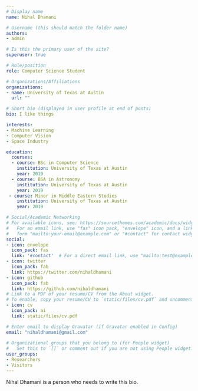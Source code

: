 ```yaml
---
# Display name
name: Nihal Dhamani

# Username (this should match the folder name)
authors:
- admin

# Is this the primary user of the site?
superuser: true

# Role/position
role: Computer Science Student

# Organizations/Affiliations
organizations:
- name: University of Texas at Austin
  url: ""

# Short bio (displayed in user profile at end of posts)
bio: I like things

interests:
- Machine Learning
- Computer Vision
- Space Industry

education:
  courses:
  - course: BSc in Computer Science
    institution: University of Texas at Austin
    year: 2019
  - course: BSA in Astronomy
    institution: University of Texas at Austin
    year: 2019
 - course: Minor in Middle Eastern Studies
    institution: University of Texas at Austin
    year: 2019

# Social/Academic Networking
# For available icons, see: https://sourcethemes.com/academic/docs/widgets/#icons
#   For an email link, use "fas" icon pack, "envelope" icon, and a link in the
#   form "mailto:your-email@example.com" or "#contact" for contact widget.
social:
- icon: envelope
  icon_pack: fas
  link: '#contact'  # For a direct email link, use "mailto:test@example.org".
- icon: twitter
  icon_pack: fab
  link: https://twitter.com/nihaldhamani
- icon: github
  icon_pack: fab
  link: https://github.com/nihaldhamani
# Link to a PDF of your resume/CV from the About widget.
# To enable, copy your resume/CV to `static/files/cv.pdf` and uncomment the lines below.  
- icon: cv
  icon_pack: ai
  link: static/files/cv.pdf

# Enter email to display Gravatar (if Gravatar enabled in Config)
email: "nihaldhamani@gmail.com"
  
# Organizational groups that you belong to (for People widget)
#   Set this to `[]` or comment out if you are not using People widget.  
user_groups:
- Researchers
- Visitors
---
```


Nihal Dhamani is a person who needs to write this bio.
